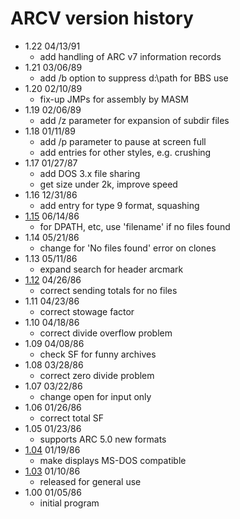 # ARCV version history

- 1.22 04/13/91
  - add handling of ARC v7 information records
- 1.21 03/06/89
  - add /b option to suppress d:\path for BBS use
- 1.20 02/10/89
  - fix-up JMPs for assembly by MASM
- 1.19 02/06/89
  - add /z parameter for expansion of subdir files
- 1.18 01/11/89
  - add /p parameter to pause at screen full
  - add entries for other styles, e.g. crushing
- 1.17 01/27/87
  - add DOS 3.x file sharing
  - get size under 2k, improve speed
- 1.16 12/31/86
  - add entry for type 9 format, squashing
- [1.15](1.15) 06/14/86
  - for DPATH, etc, use 'filename' if no files found
- 1.14 05/21/86
  - change for 'No files found' error on clones
- 1.13 05/11/86
  - expand search for header arcmark
- [1.12](1.12) 04/26/86
  - correct sending totals for no files
- 1.11 04/23/86
  - correct stowage factor
- 1.10 04/18/86
  - correct divide overflow problem
- 1.09 04/08/86
  - check SF for funny archives
- 1.08 03/28/86
  - correct zero divide problem
- 1.07 03/22/86
  - change open for input only
- 1.06 01/26/86
  - correct total SF
- 1.05 01/23/86
  - supports ARC 5.0 new formats
- [1.04](1.04) 01/19/86
  - make displays MS-DOS compatible
- [1.03](1.03) 01/10/86
  - released for general use
- 1.00 01/05/86
  - initial program
